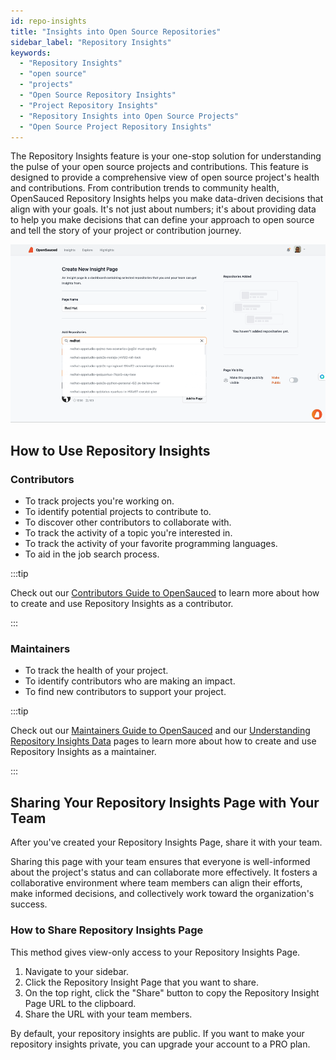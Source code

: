 ```yaml
---
id: repo-insights
title: "Insights into Open Source Repositories"
sidebar_label: "Repository Insights"
keywords:
  - "Repository Insights"
  - "open source"
  - "projects"
  - "Open Source Repository Insights"
  - "Project Repository Insights"
  - "Repository Insights into Open Source Projects"
  - "Open Source Project Repository Insights"
---
```


The Repository Insights feature is your one-stop solution for understanding the pulse of your open source projects and contributions. This feature is designed to provide a comprehensive view of open source project's health and contributions. From contribution trends to community health, OpenSauced Repository Insights helps you make data-driven decisions that align with your goals. It's not just about numbers; it's about providing data to help you make decisions that can define your approach to open source and tell the story of your project or contribution journey. 

![insight-pages-demo](../../static/gif/insight-page-demo.gif)

## How to Use Repository Insights

### Contributors

- To track projects you're working on.
- To identify potential projects to contribute to.
- To discover other contributors to collaborate with.
- To track the activity of a topic you're interested in.
- To track the activity of your favorite programming languages.
- To aid in the job search process.

:::tip

Check out our [Contributors Guide to OpenSauced](../contributors/contributors-guide.md#repository-insights-connecting-your-repositories) to learn more about how to create and use Repository Insights as a contributor.

:::

### Maintainers

- To track the health of your project.
- To identify contributors who are making an impact.
- To find new contributors to support your project.

:::tip

Check out our [Maintainers Guide to OpenSauced](../maintainers/maintainers-guide.md) and our [Understanding Repository Insights Data](../maintainers/understanding-repo-insights.md) pages to learn more about how to create and use Repository Insights as a maintainer.

:::

## Sharing Your Repository Insights Page with Your Team

After you've created your Repository Insights Page, share it with your team.

Sharing this page with your team ensures that everyone is well-informed about the project's status and can collaborate more effectively. It fosters a collaborative environment where team members can align their efforts, make informed decisions, and collectively work toward the organization's success.

### How to Share Repository Insights Page

This method gives view-only access to your Repository Insights Page.

1. Navigate to your sidebar.
2. Click the Repository Insight Page that you want to share.
3. On the top right, click the "Share" button to copy the Repository Insight Page URL to the clipboard.
4. Share the URL with your team members.

By default, your repository insights are public. If you want to make your repository insights private, you can upgrade your account to a PRO plan.